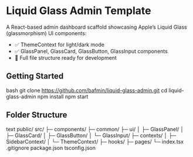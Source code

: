 # Liquid Glass Admin Template

A React-based admin dashboard scaffold showcasing Apple’s Liquid Glass (glassmorphism) UI components:
- ✅ ThemeContext for light/dark mode  
- ✅ GlassPanel, GlassCard, GlassButton, GlassInput components  
- 📂 Full file structure ready for development

## Getting Started

bash
git clone https://github.com/bafmin/liquid-glass-admin.git
cd liquid-glass-admin
npm install
npm start


## Folder Structure

text
public/
src/
├─ components/
├─ common/
├─ ui/
│  ├─ GlassPanel/
│  ├─ GlassCard/
│  ├─ GlassButton/
│  └─ GlassInput/
├─ contexts/
│  ├─ SidebarContext/
│  └─ ThemeContext/
├─ hooks/
├─ pages/
└─ index.tsx
.gitignore
package.json
tsconfig.json
